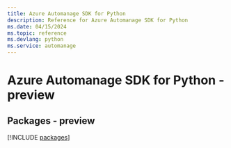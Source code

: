 ```yaml
---
title: Azure Automanage SDK for Python
description: Reference for Azure Automanage SDK for Python
ms.date: 04/15/2024
ms.topic: reference
ms.devlang: python
ms.service: automanage
---
```

# Azure Automanage SDK for Python - preview
## Packages - preview
[!INCLUDE [packages](automanage-index.md)]